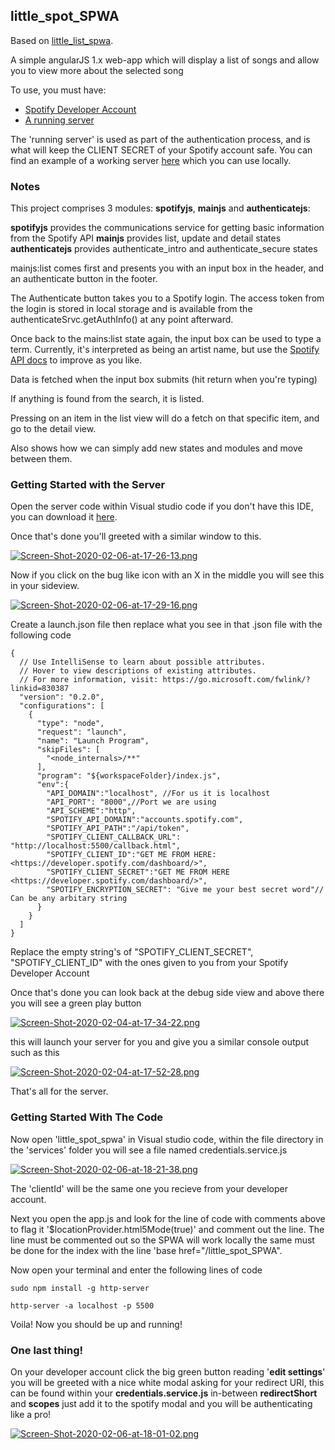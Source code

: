 ## little_spot_SPWA

Based on [little_list_spwa](https://github.com/aliceliveprojects/little_list_SPWA).

A simple angularJS 1.x web-app which will display a list of songs and allow you to view more about the selected song

To use, you must have:

- [Spotify Developer Account](<https://developer.spotify.com/dashboard/>)
- [A running server](https://github.com/aliceliveprojects/little_spot_authentication_server)

The 'running server' is used as part of the authentication process, and is what will keep the CLIENT SECRET of your Spotify account safe. You can find an example of a working server [here](https://github.com/aliceliveprojects/little_spot_authentication_server) which you can use locally.



### Notes

This project comprises 3 modules: **spotifyjs**, **mainjs** and **authenticatejs**:

**spotifyjs** provides the communications service for getting basic information from the Spotify API
**mainjs** provides list, update and detail states
**authenticatejs** provides authenticate_intro and authenticate_secure states

mainjs:list comes first and presents you with an input box in the header, and an authenticate button in the footer.

The Authenticate button takes you to a Spotify login. The access token from the login is stored in local storage and is available from the authenticateSrvc.getAuthInfo() at any point afterward.

Once back to the mains:list state again, the input box can be used to type a term. Currently, it's interpreted as being an artist name, but use the [Spotify API docs](https://developer.spotify.com/documentation/web-api/reference/search/search/) to improve as you like.

Data is fetched when the input box submits (hit return when you're typing)

If anything is found from the search, it is listed.

Pressing on an item in the list view will do a fetch on that specific item, and go to the detail view.

Also shows how we can simply add new states and modules and move between them.



### Getting Started with the Server

Open the server code within Visual studio code if you don't have this IDE, you can download it [here](https://code.visualstudio.com/).

Once that's done you'll greeted with a similar window to this.

[![Screen-Shot-2020-02-06-at-17-26-13.png](https://i.postimg.cc/Jz9yfJHV/Screen-Shot-2020-02-06-at-17-26-13.png)](https://postimg.cc/BjBQDjCM)



Now if you click on the bug like icon with an X in the middle you will see this in your sideview.

[![Screen-Shot-2020-02-06-at-17-29-16.png](https://i.postimg.cc/rzX36fTR/Screen-Shot-2020-02-06-at-17-29-16.png)](https://postimg.cc/q6wjyXzp)



Create a launch.json file then replace what you see in that .json file with the following code 

```
{
  // Use IntelliSense to learn about possible attributes.
  // Hover to view descriptions of existing attributes.
  // For more information, visit: https://go.microsoft.com/fwlink/?linkid=830387
  "version": "0.2.0",
  "configurations": [
    {
      "type": "node",
      "request": "launch",
      "name": "Launch Program",
      "skipFiles": [
        "<node_internals>/**"
      ],
      "program": "${workspaceFolder}/index.js",
      "env":{
        "API_DOMAIN":"localhost", //For us it is localhost
        "API_PORT":	"8000",//Port we are using
        "API_SCHEME":"http",
        "SPOTIFY_API_DOMAIN":"accounts.spotify.com",
        "SPOTIFY_API_PATH":"/api/token",
        "SPOTIFY_CLIENT_CALLBACK_URL": "http://localhost:5500/callback.html",
        "SPOTIFY_CLIENT_ID":"GET ME FROM HERE:<https://developer.spotify.com/dashboard/>",
		"SPOTIFY_CLIENT_SECRET":"GET ME FROM HERE <https://developer.spotify.com/dashboard/>",
        "SPOTIFY_ENCRYPTION_SECRET": "Give me your best secret word"// Can be any arbitary string
      }
    }
  ]
}
```

Replace the empty string's of "SPOTIFY_CLIENT_SECRET", "SPOTIFY_CLIENT_ID" with the ones given to you from your Spotify Developer Account 



Once that's done you can look back at the debug side view and above there you will see a green play button 

[![Screen-Shot-2020-02-04-at-17-34-22.png](https://i.postimg.cc/qRWv9H5J/Screen-Shot-2020-02-04-at-17-34-22.png)](https://postimg.cc/zbSNg6N6) 

this will launch your server for you and give you a similar console output such as this

[![Screen-Shot-2020-02-04-at-17-52-28.png](https://i.postimg.cc/6QYwHz06/Screen-Shot-2020-02-04-at-17-52-28.png)](https://postimg.cc/f3t6ycp1) 

That's all for the server.



### **Getting Started With The Code**

Now open 'little_spot_spwa' in Visual studio code, within the file directory in the 'services' folder you will see a file named credentials.service.js

[![Screen-Shot-2020-02-06-at-18-21-38.png](https://i.postimg.cc/9QpTvyzQ/Screen-Shot-2020-02-06-at-18-21-38.png)](https://postimg.cc/v44cngWJ)

The 'clientId' will be the same one you recieve from your developer account.

Next you open the app.js and look for the line of code with comments above to flag it  '$locationProvider.html5Mode(true)' and comment out the line. The line must be commented out so the SPWA will work locally the same must be done for the index with the line 'base href="/little_spot_SPWA".



Now open your terminal and enter the following lines of code

```
sudo npm install -g http-server
```

```
http-server -a localhost -p 5500
```

Voila! Now you should be up and running!



### **One last thing!**

On your developer account click the big green button reading '**edit settings**' you will be greeted with a nice white modal asking for your redirect URI, this can be found within your **credentials.service.js** in-between **redirectShort** and **scopes** just add it to the spotify modal and you will be authenticating like a pro! 



[![Screen-Shot-2020-02-06-at-18-01-02.png](https://i.postimg.cc/LXK5n7Z6/Screen-Shot-2020-02-06-at-18-01-02.png)](https://postimg.cc/DW6nNxgt)


